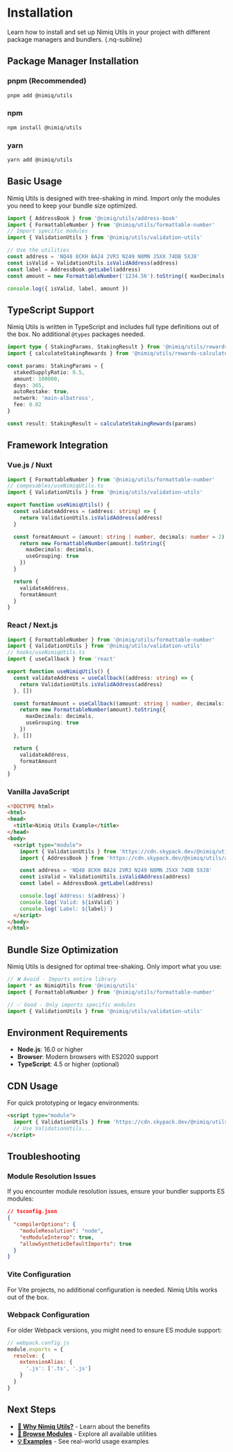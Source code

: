 # Installation

Learn how to install and set up Nimiq Utils in your project with different package managers and bundlers. {.nq-subline}

## Package Manager Installation

### pnpm (Recommended)

```bash
pnpm add @nimiq/utils
```

### npm

```bash
npm install @nimiq/utils
```

### yarn

```bash
yarn add @nimiq/utils
```

## Basic Usage

Nimiq Utils is designed with tree-shaking in mind. Import only the modules you need to keep your bundle size optimized.

```typescript
import { AddressBook } from '@nimiq/utils/address-book'
import { FormattableNumber } from '@nimiq/utils/formattable-number'
// Import specific modules
import { ValidationUtils } from '@nimiq/utils/validation-utils'

// Use the utilities
const address = 'NQ48 8CKH BA24 2VR3 N249 N8MN J5XX 74DB 5XJ8'
const isValid = ValidationUtils.isValidAddress(address)
const label = AddressBook.getLabel(address)
const amount = new FormattableNumber('1234.56').toString({ maxDecimals: 2 })

console.log({ isValid, label, amount })
```

## TypeScript Support

Nimiq Utils is written in TypeScript and includes full type definitions out of the box. No additional `@types` packages needed.

```typescript
import type { StakingParams, StakingResult } from '@nimiq/utils/rewards-calculator'
import { calculateStakingRewards } from '@nimiq/utils/rewards-calculator'

const params: StakingParams = {
  stakedSupplyRatio: 0.5,
  amount: 100000,
  days: 365,
  autoRestake: true,
  network: 'main-albatross',
  fee: 0.02
}

const result: StakingResult = calculateStakingRewards(params)
```

## Framework Integration

### Vue.js / Nuxt

```typescript
import { FormattableNumber } from '@nimiq/utils/formattable-number'
// composables/useNimiqUtils.ts
import { ValidationUtils } from '@nimiq/utils/validation-utils'

export function useNimiqUtils() {
  const validateAddress = (address: string) => {
    return ValidationUtils.isValidAddress(address)
  }

  const formatAmount = (amount: string | number, decimals: number = 2) => {
    return new FormattableNumber(amount).toString({
      maxDecimals: decimals,
      useGrouping: true
    })
  }

  return {
    validateAddress,
    formatAmount
  }
}
```

### React / Next.js

```typescript
import { FormattableNumber } from '@nimiq/utils/formattable-number'
import { ValidationUtils } from '@nimiq/utils/validation-utils'
// hooks/useNimiqUtils.ts
import { useCallback } from 'react'

export function useNimiqUtils() {
  const validateAddress = useCallback((address: string) => {
    return ValidationUtils.isValidAddress(address)
  }, [])

  const formatAmount = useCallback((amount: string | number, decimals: number = 2) => {
    return new FormattableNumber(amount).toString({
      maxDecimals: decimals,
      useGrouping: true
    })
  }, [])

  return {
    validateAddress,
    formatAmount
  }
}
```

### Vanilla JavaScript

```html
<!DOCTYPE html>
<html>
<head>
  <title>Nimiq Utils Example</title>
</head>
<body>
  <script type="module">
    import { ValidationUtils } from 'https://cdn.skypack.dev/@nimiq/utils/validation-utils'
    import { AddressBook } from 'https://cdn.skypack.dev/@nimiq/utils/address-book'

    const address = 'NQ48 8CKH BA24 2VR3 N249 N8MN J5XX 74DB 5XJ8'
    const isValid = ValidationUtils.isValidAddress(address)
    const label = AddressBook.getLabel(address)

    console.log(`Address: ${address}`)
    console.log(`Valid: ${isValid}`)
    console.log(`Label: ${label}`)
  </script>
</body>
</html>
```

## Bundle Size Optimization

Nimiq Utils is designed for optimal tree-shaking. Only import what you use:

```typescript
// ❌ Avoid - Imports entire library
import * as NimiqUtils from '@nimiq/utils'
import { FormattableNumber } from '@nimiq/utils/formattable-number'

// ✅ Good - Only imports specific modules
import { ValidationUtils } from '@nimiq/utils/validation-utils'
```

## Environment Requirements

- **Node.js**: 16.0 or higher
- **Browser**: Modern browsers with ES2020 support
- **TypeScript**: 4.5 or higher (optional)

## CDN Usage

For quick prototyping or legacy environments:

```html
<script type="module">
  import { ValidationUtils } from 'https://cdn.skypack.dev/@nimiq/utils/validation-utils'
  // Use ValidationUtils...
</script>
```

## Troubleshooting

### Module Resolution Issues

If you encounter module resolution issues, ensure your bundler supports ES modules:

```json
// tsconfig.json
{
  "compilerOptions": {
    "moduleResolution": "node",
    "esModuleInterop": true,
    "allowSyntheticDefaultImports": true
  }
}
```

### Vite Configuration

For Vite projects, no additional configuration is needed. Nimiq Utils works out of the box.

### Webpack Configuration

For older Webpack versions, you might need to ensure ES module support:

```javascript
// webpack.config.js
module.exports = {
  resolve: {
    extensionAlias: {
      '.js': ['.ts', '.js']
    }
  }
}
```

## Next Steps

- **[📖 Why Nimiq Utils?](./why)** - Learn about the benefits
- **[🚀 Browse Modules](./index#available-modules)** - Explore all available utilities
- **[💡 Examples](https://github.com/nimiq/nimiq-utils/tree/master/examples)** - See real-world usage examples

